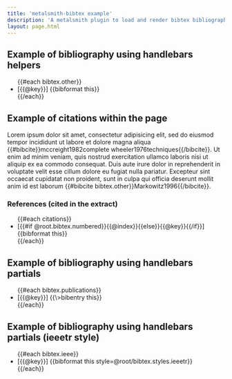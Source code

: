```yaml
---
title: 'metalsmith-bibtex example'
description: 'A metalsmith plugin to load and render bibtex bibliographies.'
layout: page.html
---
```


## Example of bibliography using handlebars helpers

<ul>
{{#each bibtex.other}}
    <li id="bibentry_{{@key}}">[{{@key}}] {{bibformat this}}
    </li>
{{/each}}
</ul>

## Example of citations within the page

Lorem ipsum dolor sit amet, consectetur adipisicing elit, sed do eiusmod tempor incididunt ut labore et dolore magna aliqua {{#bibcite}}mccreight1982complete wheeler1976techniques{{/bibcite}}. Ut enim ad minim veniam, quis nostrud exercitation ullamco laboris nisi ut aliquip ex ea commodo consequat. Duis aute irure dolor in reprehenderit in voluptate velit esse cillum dolore eu fugiat nulla pariatur. Excepteur sint occaecat cupidatat non proident, sunt in culpa qui officia deserunt mollit anim id est laborum {{#bibcite bibtex.other}}Markowitz1996{{/bibcite}}.

### References (cited in the extract)
<ul>
{{#each citations}}
    <li id="bibentry_{{@key}}">[{{#if @root.bibtex.numbered}}{{@index}}{{else}}{{@key}}{{/if}}] {{bibformat this}}
    </li>
{{/each}}
</ul>

## Example of bibliography using handlebars partials

<ul>
{{#each bibtex.publications}}
    <li id="bibentry_{{@key}}">[{{@key}}] {{\>bibentry this}}
    </li>
{{/each}}
</ul>

## Example of bibliography using handlebars partials (ieeetr style)

<ul>
{{#each bibtex.ieee}}
    <li id="bibentry_{{@key}}">[{{@key}}] {{bibformat this style=@root/bibtex.styles.ieeetr}}
    </li>
{{/each}}
</ul>
